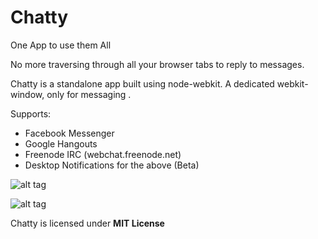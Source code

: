 # Chatty
One App to use them All

No more traversing through all your browser tabs to reply to messages.

Chatty is a standalone app built using node-webkit. A dedicated webkit-window, only for messaging . 

Supports:
* Facebook Messenger
* Google Hangouts
* Freenode IRC (webchat.freenode.net)
* Desktop Notifications for the above (Beta)

![alt tag](snapshots/fb.png)

![alt tag](snapshots/hangouts.png)

Chatty is licensed under **MIT License**

